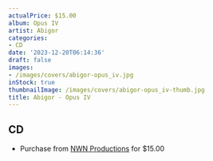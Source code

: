 ```yaml
---
actualPrice: $15.00
album: Opus IV
artist: Abigor
categories:
- CD
date: '2023-12-20T06:14:36'
draft: false
images:
- /images/covers/abigor-opus_iv.jpg
inStock: true
thumbnailImage: /images/covers/abigor-opus_iv-thumb.jpg
title: Abigor - Opus IV
---
```


## CD
* Purchase from [NWN Productions](http://shop.nwnprod.com/index.php?route=product/product&path=93&product_id=44282&sort=pd.name&order=ASC) for $15.00
